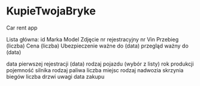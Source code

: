 # KupieTwojaBryke
Car rent app

Lista główna:
id
Marka
Model
Zdjęcie
nr rejestracyjny
nr Vin
Przebieg (liczba)
Cena (liczba)
Ubezpieczenie ważne do (data)
przegląd ważny do (data)

data pierwszej rejestracji (data)
rodzaj pojazdu (wybór z listy)
rok produkcji
pojemność silnika
rodzaj paliwa
liczba miejsc
rodzaj nadwozia
skrzynia biegów
liczba drzwi
uwagi
data zakupu

